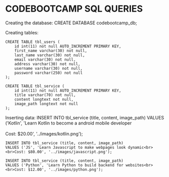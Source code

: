 # CODEBOOTCAMP SQL QUERIES

Creating the database: 
    CREATE DATABASE codebootcamp_db;

Creating tables:

    CREATE TABLE tbl_users (
        id int(11) not null AUTO_INCREMENT PRIMARY KEY,
        first_name varchar(30) not null,
        last_name varchar(30) not null,
        email varchar(30) not null,
        address varchar(30) not null,
        username varchar(30) not null,
        password varchar(250) not null
    );

    CREATE TABLE tbl_service (
        id int(11) not null AUTO_INCREMENT PRIMARY KEY,
        title varchar(70) not null,
        content longtext not null,
        image_path longtext not null 
    );

Inserting data:
    INSERT INTO tbl_service (title, content, image_path) 
    VALUES ('Kotlin', 'Learn Kotlin to become a android mobile developer<br><br>Cost: $20.00', '../images/kotlin.png');

    INSERT INTO tbl_service (title, content, image_path) 
    VALUES ('JS', 'Learn Javascript to make webpages look dynamic<br><br>Cost: $80.00', '../images/javascript.png');

    INSERT INTO tbl_service (title, content, image_path) 
    VALUES ('Python', 'Learn Python to build backend for websites<br><br>Cost: $12.00', '../images/python.png');

    